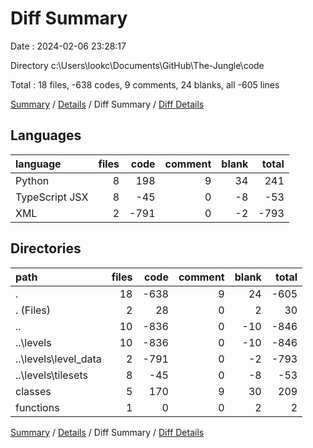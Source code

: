 # Diff Summary

Date : 2024-02-06 23:28:17

Directory c:\\Users\\lookc\\Documents\\GitHub\\The-Jungle\\code

Total : 18 files,  -638 codes, 9 comments, 24 blanks, all -605 lines

[Summary](results.md) / [Details](details.md) / Diff Summary / [Diff Details](diff-details.md)

## Languages
| language | files | code | comment | blank | total |
| :--- | ---: | ---: | ---: | ---: | ---: |
| Python | 8 | 198 | 9 | 34 | 241 |
| TypeScript JSX | 8 | -45 | 0 | -8 | -53 |
| XML | 2 | -791 | 0 | -2 | -793 |

## Directories
| path | files | code | comment | blank | total |
| :--- | ---: | ---: | ---: | ---: | ---: |
| . | 18 | -638 | 9 | 24 | -605 |
| . (Files) | 2 | 28 | 0 | 2 | 30 |
| .. | 10 | -836 | 0 | -10 | -846 |
| ..\\levels | 10 | -836 | 0 | -10 | -846 |
| ..\\levels\\level_data | 2 | -791 | 0 | -2 | -793 |
| ..\\levels\\tilesets | 8 | -45 | 0 | -8 | -53 |
| classes | 5 | 170 | 9 | 30 | 209 |
| functions | 1 | 0 | 0 | 2 | 2 |

[Summary](results.md) / [Details](details.md) / Diff Summary / [Diff Details](diff-details.md)
